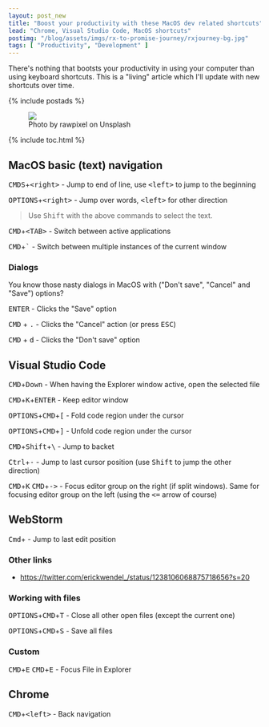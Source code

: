 ```yaml
---
layout: post_new
title: "Boost your productivity with these MacOS dev related shortcuts"
lead: "Chrome, Visual Studio Code, MacOS shortcuts"
postimg: "/blog/assets/imgs/rx-to-promise-journey/rxjourney-bg.jpg"
tags: [ "Productivity", "Development" ]
---
```


<div class="article-intro">
  There's nothing that bootsts your productivity in using your computer than using keyboard shortcuts. This is a "living" article
  which I'll update with new shortcuts over time.
</div>

{% include postads %}

<figure class="image--wide">
    <img src="/blog/assets/imgs/rx-to-promise-journey/rxjourney-bg.jpg">
    <figcaption>Photo by rawpixel on Unsplash</figcaption>
</figure>

{% include toc.html %}

## MacOS basic (text) navigation

<kbd>CMDS</kbd>+<kbd>&lt;right&gt;</kbd> - Jump to end of line, use <kbd>&lt;left&gt;</kbd> to jump to the beginning

<kbd>OPTIONS</kbd>+<kbd>&lt;right&gt;</kbd> - Jump over words, <kbd>&lt;left&gt;</kbd> for other direction

> Use <kbd>Shift</kbd> with the above commands to select the text.

<kbd>CMD</kbd>+<kbd>&lt;TAB&gt;</kbd> - Switch between active applications

<kbd>CMD</kbd>+<kbd>`</kbd> - Switch between multiple instances of the current window

### Dialogs

You know those nasty dialogs in MacOS with ("Don't save", "Cancel" and "Save") options?

<kbd>ENTER</kbd> - Clicks the "Save" option

<kbd>CMD</kbd> + <kbd>.</kbd> - Clicks the "Cancel" action (or press <kbd>ESC</kbd>)

<kbd>CMD</kbd> + <kbd>d</kbd> - Clicks the "Don't save" option


## Visual Studio Code

<kbd>CMD</kbd>+<kbd>Down</kbd> - When having the Explorer window active, open the selected file

<kbd>CMD</kbd>+<kbd>K</kbd>+<kbd>ENTER</kbd> - Keep editor window

<kbd>OPTIONS</kbd>+<kbd>CMD</kbd>+<kbd>[</kbd> - Fold code region under the cursor

<kbd>OPTIONS</kbd>+<kbd>CMD</kbd>+<kbd>]</kbd> - Unfold code region under the cursor

<kbd>CMD</kbd>+<kbd>Shift</kbd>+<kbd>\\</kbd> - Jump to backet

<kbd>Ctrl</kbd>+<kbd>-</kbd> - Jump to last cursor position (use <kbd>Shift</kbd> to jump the other direction)

<kbd>CMD</kbd>+<kbd>K</kbd> <kbd>CMD</kbd>+<kbd>-></kbd> - Focus editor group on the right (if split windows). Same for focusing editor group on the left (using the <kbd><=</kbd> arrow of course)
  
## WebStorm

<kbd>Cmd</kbd>+<kbd><BACK></kbd> - Jump to last edit position
  
### Other links

- https://twitter.com/erickwendel_/status/1238106068875718656?s=20

### Working with files

<kbd>OPTIONS</kbd>+<kbd>CMD</kbd>+<kbd>T</kbd> - Close all other open files (except the current one)

<kbd>OPTIONS</kbd>+<kbd>CMD</kbd>+<kbd>S</kbd> - Save all files

### Custom

<kbd>CMD</kbd>+<kbd>E</kbd> <kbd>CMD</kbd>+<kbd>E</kbd> - Focus File in Explorer

## Chrome

<kbd>CMD</kbd>+<kbd>&lt;left&gt;</kbd> - Back navigation
